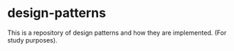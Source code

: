 # design-patterns
This is a repository of design patterns and how they are implemented. (For study purposes).
